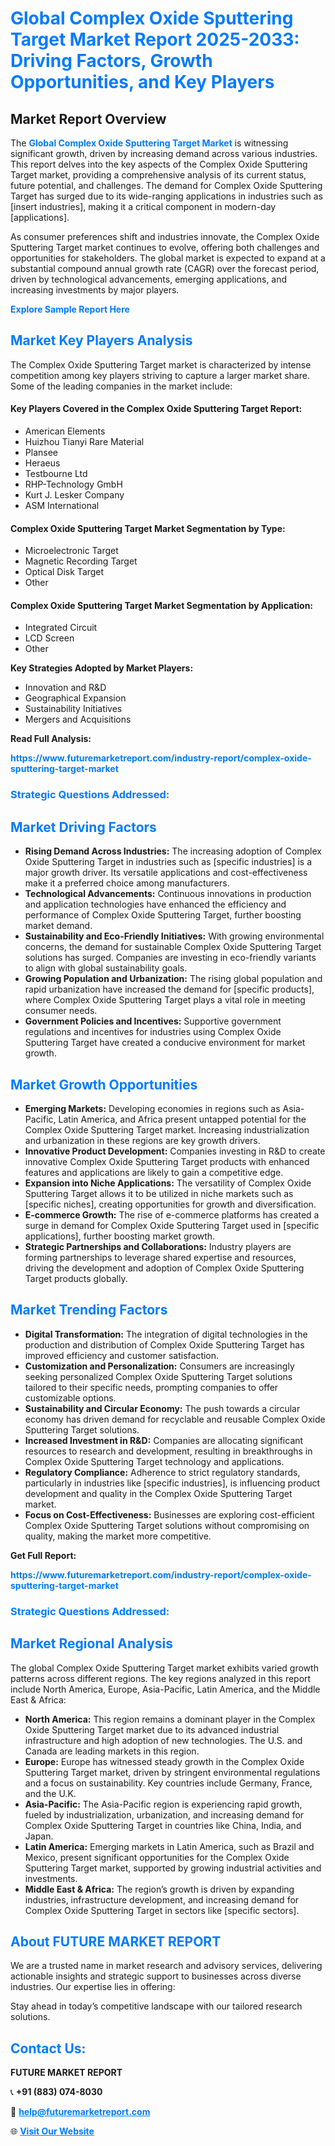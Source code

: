 <h1 style="color: #007BFF;">Global Complex Oxide Sputtering Target Market Report 2025-2033: Driving Factors, Growth Opportunities, and Key Players</h1>

<section id="overview">
<h2>Market Report Overview</h2>
<p>The <a href="https://www.futuremarketreport.com/industry-report/complex-oxide-sputtering-target-market" style="color: #007BFF; text-decoration: none;"><strong>Global Complex Oxide Sputtering Target Market</strong></a> is witnessing significant growth, driven by increasing demand across various industries. This report delves into the key aspects of the Complex Oxide Sputtering Target market, providing a comprehensive analysis of its current status, future potential, and challenges. The demand for Complex Oxide Sputtering Target has surged due to its wide-ranging applications in industries such as [insert industries], making it a critical component in modern-day [applications].</p>
<p>As consumer preferences shift and industries innovate, the Complex Oxide Sputtering Target market continues to evolve, offering both challenges and opportunities for stakeholders. The global market is expected to expand at a substantial compound annual growth rate (CAGR) over the forecast period, driven by technological advancements, emerging applications, and increasing investments by major players.</p>
</section>

<section id="overview">
<p><a href="https://www.futuremarketreport.com/request-sample/reportId=81245" style="color: #007BFF; text-decoration: none;"><strong>Explore Sample Report Here</strong></a></p>
</section>

<section id="key-players">
<h2 style="color: #007BFF;">Market Key Players Analysis</h2>
<p>The Complex Oxide Sputtering Target market is characterized by intense competition among key players striving to capture a larger market share. Some of the leading companies in the market include:</p>
<h4>Key Players Covered in the Complex Oxide Sputtering Target Report:</h4>
<ul><li>American Elements</li><li>Huizhou Tianyi Rare Material</li><li>Plansee</li><li>Heraeus</li><li>Testbourne Ltd</li><li>RHP-Technology GmbH</li><li>Kurt J. Lesker Company</li><li>ASM International</li></ul>
<h4>Complex Oxide Sputtering Target Market Segmentation by Type:</h4>
<ul><li>Microelectronic Target</li><li>Magnetic Recording Target</li><li>Optical Disk Target</li><li>Other</li></ul>

<h4>Complex Oxide Sputtering Target Market Segmentation by Application:</h4>
<ul><li>Integrated Circuit</li><li>LCD Screen</li><li>Other</li></ul>
<p><strong>Key Strategies Adopted by Market Players:</strong></p>
<ul>
<li>Innovation and R&D</li>
<li>Geographical Expansion</li>
<li>Sustainability Initiatives</li>
<li>Mergers and Acquisitions</li>
</ul>
</section>

<section>
<p><strong>Read Full Analysis: </strong></p><a href="https://www.futuremarketreport.com/industry-report/complex-oxide-sputtering-target-market" style="color: #007BFF; text-decoration: none;"><strong>https://www.futuremarketreport.com/industry-report/complex-oxide-sputtering-target-market</strong></a>
<h3 style="color: #007BFF;">Strategic Questions Addressed:</h3>
</section>

<section id="driving-factors">
<h2 style="color: #007BFF;">Market Driving Factors</h2>
<ul>
<li><strong>Rising Demand Across Industries:</strong> The increasing adoption of Complex Oxide Sputtering Target in industries such as [specific industries] is a major growth driver. Its versatile applications and cost-effectiveness make it a preferred choice among manufacturers.</li>
<li><strong>Technological Advancements:</strong> Continuous innovations in production and application technologies have enhanced the efficiency and performance of Complex Oxide Sputtering Target, further boosting market demand.</li>
<li><strong>Sustainability and Eco-Friendly Initiatives:</strong> With growing environmental concerns, the demand for sustainable Complex Oxide Sputtering Target solutions has surged. Companies are investing in eco-friendly variants to align with global sustainability goals.</li>
<li><strong>Growing Population and Urbanization:</strong> The rising global population and rapid urbanization have increased the demand for [specific products], where Complex Oxide Sputtering Target plays a vital role in meeting consumer needs.</li>
<li><strong>Government Policies and Incentives:</strong> Supportive government regulations and incentives for industries using Complex Oxide Sputtering Target have created a conducive environment for market growth.</li>
</ul>
</section>

<section id="growth-opportunities">
<h2 style="color: #007BFF;">Market Growth Opportunities</h2>
<ul>
<li><strong>Emerging Markets:</strong> Developing economies in regions such as Asia-Pacific, Latin America, and Africa present untapped potential for the Complex Oxide Sputtering Target market. Increasing industrialization and urbanization in these regions are key growth drivers.</li>
<li><strong>Innovative Product Development:</strong> Companies investing in R&D to create innovative Complex Oxide Sputtering Target products with enhanced features and applications are likely to gain a competitive edge.</li>
<li><strong>Expansion into Niche Applications:</strong> The versatility of Complex Oxide Sputtering Target allows it to be utilized in niche markets such as [specific niches], creating opportunities for growth and diversification.</li>
<li><strong>E-commerce Growth:</strong> The rise of e-commerce platforms has created a surge in demand for Complex Oxide Sputtering Target used in [specific applications], further boosting market growth.</li>
<li><strong>Strategic Partnerships and Collaborations:</strong> Industry players are forming partnerships to leverage shared expertise and resources, driving the development and adoption of Complex Oxide Sputtering Target products globally.</li>
</ul>
</section>

<section id="trending-factors">
<h2 style="color: #007BFF;">Market Trending Factors</h2>
<ul>
<li><strong>Digital Transformation:</strong> The integration of digital technologies in the production and distribution of Complex Oxide Sputtering Target has improved efficiency and customer satisfaction.</li>
<li><strong>Customization and Personalization:</strong> Consumers are increasingly seeking personalized Complex Oxide Sputtering Target solutions tailored to their specific needs, prompting companies to offer customizable options.</li>
<li><strong>Sustainability and Circular Economy:</strong> The push towards a circular economy has driven demand for recyclable and reusable Complex Oxide Sputtering Target solutions.</li>
<li><strong>Increased Investment in R&D:</strong> Companies are allocating significant resources to research and development, resulting in breakthroughs in Complex Oxide Sputtering Target technology and applications.</li>
<li><strong>Regulatory Compliance:</strong> Adherence to strict regulatory standards, particularly in industries like [specific industries], is influencing product development and quality in the Complex Oxide Sputtering Target market.</li>
<li><strong>Focus on Cost-Effectiveness:</strong> Businesses are exploring cost-efficient Complex Oxide Sputtering Target solutions without compromising on quality, making the market more competitive.</li>
</ul>
</section>

<section>
<p><strong>Get Full Report: </strong></p><a href="https://www.futuremarketreport.com/industry-report/complex-oxide-sputtering-target-market" style="color: #007BFF; text-decoration: none;"><strong>https://www.futuremarketreport.com/industry-report/complex-oxide-sputtering-target-market</strong></a>
<h3 style="color: #007BFF;">Strategic Questions Addressed:</h3>
</section>


<section id="regional-analysis">
<h2 style="color: #007BFF;">Market Regional Analysis</h2>
<p>The global Complex Oxide Sputtering Target market exhibits varied growth patterns across different regions. The key regions analyzed in this report include North America, Europe, Asia-Pacific, Latin America, and the Middle East & Africa:</p>
<ul>
<li><strong>North America:</strong> This region remains a dominant player in the Complex Oxide Sputtering Target market due to its advanced industrial infrastructure and high adoption of new technologies. The U.S. and Canada are leading markets in this region.</li>
<li><strong>Europe:</strong> Europe has witnessed steady growth in the Complex Oxide Sputtering Target market, driven by stringent environmental regulations and a focus on sustainability. Key countries include Germany, France, and the U.K.</li>
<li><strong>Asia-Pacific:</strong> The Asia-Pacific region is experiencing rapid growth, fueled by industrialization, urbanization, and increasing demand for Complex Oxide Sputtering Target in countries like China, India, and Japan.</li>
<li><strong>Latin America:</strong> Emerging markets in Latin America, such as Brazil and Mexico, present significant opportunities for the Complex Oxide Sputtering Target market, supported by growing industrial activities and investments.</li>
<li><strong>Middle East & Africa:</strong> The region’s growth is driven by expanding industries, infrastructure development, and increasing demand for Complex Oxide Sputtering Target in sectors like [specific sectors].</li>
</ul>
</section>

<footer>
<h2 style="color: #007BFF;">About FUTURE MARKET REPORT</h2>
<p>We are a trusted name in market research and advisory services, delivering actionable insights and strategic support to businesses across diverse industries. Our expertise lies in offering:</p>

<p>Stay ahead in today’s competitive landscape with our tailored research solutions.</p>

<h2 style="color: #007BFF;">Contact Us:</h2>
<p><strong>FUTURE MARKET REPORT</strong></p>
<p>📞 <strong>+91 (883) 074-8030</strong></p>
<p>📧 <strong><a href="mailto:help@futuremarketreport.com" style="color: #007BFF;">help@futuremarketreport.com</a></strong></p>
<p>🌐 <strong><a href="https://www.futuremarketreport.com/" style="color: #007BFF;">Visit Our Website</a></strong></p>
</footer>
